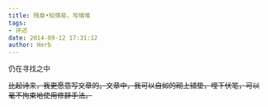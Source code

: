 ```yaml
---
title: 残章•知情易，写情难
tags:
- 评述
date: 2014-09-12 17:31:12
author: Herb
---
```


仍在寻找之中

<del>比起诗来，我更愿意写文章的。文章中，我可以自如的砌上铺垫，埋下伏笔，可以毫不拘束地使用修辞手法。</del>
